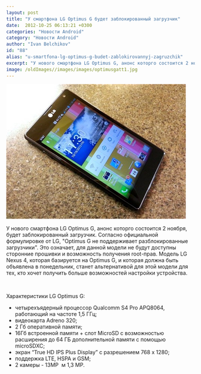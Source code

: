 ```yaml
---
layout: post
title: "У смартфона LG Optimus G будет заблокированный загрузчик"
date:  2012-10-25 06:13:21 +0300
categories: "Новости Android"
category: "Новости Android"
author: "Ivan Belchikov"
id: "88"
alias: "u-smartfona-lg-optimus-g-budet-zablokirovannyj-zagruzchik"
excerpt: "У нового смартфона LG Optimus G, анонс которго состоится 2 ноября, будет заблокированный загрузчик. Согласно официальной формулировке от LG, Optimus G не поддерживает разблокированные загрузчики. Это означает, для данной модели не будут доступны сторонние прошивки и возможность получения root-прав. Модель LG Nexus 4, которая базируется на Optimus G, и которая должна быть объявлена в понедельник, станет альтернативой для этой модели для тех, кто хочет получить больше возможностей настройки устройства."
image: /oldImages//images/images/optimusgatt1.jpg
---
```

<a href="#" rel="nofollow" ><img  src="/oldImages/images/images/optimusgatt1.jpg" border="0" alt="" ></a>


У нового смартфона LG Optimus G, анонс которго состоится 2 ноября, будет заблокированный загрузчик. Согласно официальной формулировке от LG, "Optimus G не поддерживает разблокированные загрузчики". Это означает, для данной модели не будут доступны сторонние прошивки и возможность получения root-прав. Модель LG Nexus 4, которая базируется на Optimus G, и которая должна быть объявлена в понедельник, станет альтернативой для этой модели для тех, кто хочет получить больше возможностей настройки устройства.


 



Характеристики LG Optimus G:

<ul>
<li>четырехъядерный процессор Qualcomm S4 Pro APQ8064, работающий на частоте 1,5 ГГц;</li>
<li>видеокарта Adreno 320;</li>
<li>2 Гб оперативной памяти;</li>
<li>16Гб встроенной памяти + слот MicroSD с возможностью расширения до 64 ГБ дополнительной памяти с помощью microSDXC;</li>
<li>экран “True HD IPS Plus Display” с разрешением 768 x 1280;</li>
<li>поддержка LTE, HSPA и GSM;</li>
<li>2 камеры - 13MP  м 1,3 MP.</li>
</ul>

